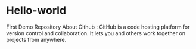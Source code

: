 # Hello-world
First Demo Repository
About Github :
GitHub is a code hosting platform for version control and collaboration.
It lets you and others work together on projects from anywhere.
